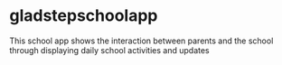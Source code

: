 # gladstepschoolapp
This school app shows the interaction between parents and the school through displaying daily school activities and updates
